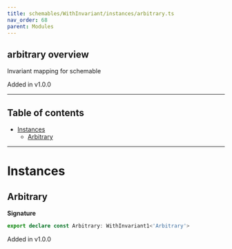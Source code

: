 ```yaml
---
title: schemables/WithInvariant/instances/arbitrary.ts
nav_order: 68
parent: Modules
---
```


## arbitrary overview

Invariant mapping for schemable

Added in v1.0.0

---

<h2 class="text-delta">Table of contents</h2>

- [Instances](#instances)
  - [Arbitrary](#arbitrary)

---

# Instances

## Arbitrary

**Signature**

```ts
export declare const Arbitrary: WithInvariant1<'Arbitrary'>
```

Added in v1.0.0

